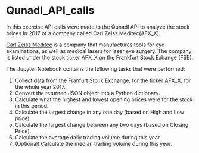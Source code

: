 # Qunadl_API_calls
In this exercise API calls were made to the Qunadl API to analyze the stock prices in 2017 of a company called Carl Zeiss Meditec(AFX_X).

[Carl Zeiss Meditec](https://www.zeiss.com/meditec/int/home.html) is a company that manufactures tools for eye examinations, as well as medical lasers for laser eye surgery. The company is listed under the stock ticker AFX_X on the Frankfurt Stock Exhange (FSE).

The Jupyter Notebook contains the following tasks that were performed:

1. Collect data from the Franfurt Stock Exchange, for the ticker AFX_X, for the whole year 2017.
2. Convert the returned JSON object into a Python dictionary.
3. Calculate what the highest and lowest opening prices were for the stock in this period.
4. Calculate the largest change in any one day (based on High and Low price).
5. Calculate the largest change between any two days (based on Closing Price).
6. Calculate the average daily trading volume during this year.
7. (Optional) Calculate the median trading volume during this year.
